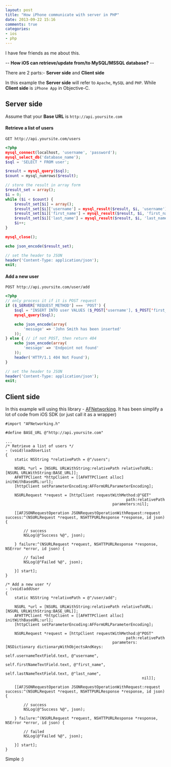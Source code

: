 ```yaml
---
layout: post
title: "How iPhone communicate with server in PHP"
date: 2013-09-22 15:16
comments: true
categories: 
- ios
- php
---
```


I have few friends as me about this.

-- **How iOS can retrieve/update from/to MySQL/MSSQL database?** --

There are 2 parts:- **Server side** and **Client side**

In this example the **Server side** will refer to `Apache`, `MySQL` and `PHP`. While **Client side** is `iPhone App` in Objective-C.

## Server side
Assume that your **Base URL** is `http://api.yoursite.com`

#### Retrieve a list of users
`GET http://api.yoursite.com/users`

```php
<?php
mysql_connect(localhost, 'username', 'password');
mysql_select_db('database_name');
$sql = 'SELECT * FROM user';

$result = mysql_query($sql);
$count = mysql_numrows($result);

// store the result in array form
$result_set = array();
$i = 0;
while ($i < $count) {
    $result_set[$i] = array();
    $result_set[$i]['username'] = mysql_result($result, $i, 'username');
    $result_set[$i]['first_name'] = mysql_result($result, $i, 'first_name');
    $result_set[$i]['last_name'] = mysql_result($result, $i, 'last_name');
    $i++;
}

mysql_close();

echo json_encode($result_set);

// set the header to JSON
header('Content-Type: application/json');
exit;
```

#### Add a new user
`POST http://api.yoursite.com/user/add`

```php
<?php
// only process it if it is POST request
if ($_SERVER['REQUEST_METHOD'] === 'POST') {
    $sql = "INSERT INTO user VALUES ($_POST['username'], $_POST['first_name'], $_POST['last_name'])";
    mysql_query($sql);

    echo json_encode(array(
        'message' => 'John Smith has been inserted'
    ));
} else { // if not POST, then return 404
    echo json_encode(array(
        'message' => 'Endpoint not found'
    ));
    header('HTTP/1.1 404 Not Found');
}

// set the header to JSON
header('Content-Type: application/json');
exit;
```

## Client side
In this example will using this library - [AFNetworking](https://github.com/AFNetworking/AFNetworking). It has been simplify a lot of code from iOS SDK (or just call it as a wrapper)

```obj-c
#import "AFNetworking.h"

#define BASE_URL @"http://api.yoursite.com"

...
/* Retrieve a list of users */
- (void)loadUserList
{
    static NSString *relativePath = @"/users";

    NSURL *url = [NSURL URLWithString:relativePath relativeToURL:[NSURL URLWithString:BASE_URL]];
    AFHTTPClient *httpClient = [[AFHTTPClient alloc] initWithBaseURL:url];
    [httpClient setParameterEncoding:AFFormURLParameterEncoding];

    NSURLRequest *request = [httpClient requestWithMethod:@"GET"
                                                     path:relativePath
                                               parameters:nil];

    [[AFJSONRequestOperation JSONRequestOperationWithRequest:request success:^(NSURLRequest *request, NSHTTPURLResponse *response, id json) {

        // success
        NSLog(@"Success %@", json);
        
    } failure:^(NSURLRequest *request, NSHTTPURLResponse *response, NSError *error, id json) {

        // failed
        NSLog(@"Failed %@", json);

    }] start];
}

/* Add a new user */
- (void)addUser
{
    static NSString *relativePath = @"/user/add";

    NSURL *url = [NSURL URLWithString:relativePath relativeToURL:[NSURL URLWithString:BASE_URL]];
    AFHTTPClient *httpClient = [[AFHTTPClient alloc] initWithBaseURL:url];
    [httpClient setParameterEncoding:AFFormURLParameterEncoding];

    NSURLRequest *request = [httpClient requestWithMethod:@"POST"
                                                     path:relativePath
                                               parameters:[NSDictionary dictionaryWithObjectsAndKeys:
                                                             self.usernameTextField.text, @"username",
                                                             self.firstNameTextField.text, @"first_name",
                                                             self.lastNameTextField.text, @"last_name",
                                                            nil]];

    [[AFJSONRequestOperation JSONRequestOperationWithRequest:request success:^(NSURLRequest *request, NSHTTPURLResponse *response, id json) {

        // success
        NSLog(@"Success %@", json);
        
    } failure:^(NSURLRequest *request, NSHTTPURLResponse *response, NSError *error, id json) {

        // failed
        NSLog(@"Failed %@", json);

    }] start];
}
```

Simple :)

